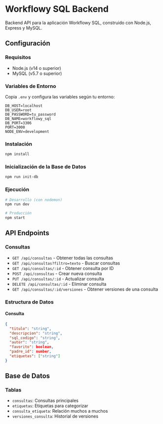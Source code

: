 # Workflowy SQL Backend

Backend API para la aplicación Workflowy SQL, construido con Node.js, Express y MySQL.

## Configuración

### Requisitos
- Node.js (v14 o superior)
- MySQL (v5.7 o superior)

### Variables de Entorno
Copia `.env` y configura las variables según tu entorno:

```env
DB_HOST=localhost
DB_USER=root
DB_PASSWORD=tu_password
DB_NAME=workflowy_sql
DB_PORT=3306
PORT=3000
NODE_ENV=development
```

### Instalación
```bash
npm install
```

### Inicialización de la Base de Datos
```bash
npm run init-db
```

### Ejecución
```bash
# Desarrollo (con nodemon)
npm run dev

# Producción
npm start
```

## API Endpoints

### Consultas

- `GET /api/consultas` - Obtener todas las consultas
- `GET /api/consultas?filtro=texto` - Buscar consultas
- `GET /api/consultas/:id` - Obtener consulta por ID
- `POST /api/consultas` - Crear nueva consulta
- `PUT /api/consultas/:id` - Actualizar consulta
- `DELETE /api/consultas/:id` - Eliminar consulta
- `GET /api/consultas/:id/versiones` - Obtener versiones de una consulta

### Estructura de Datos

#### Consulta
```json
{
  "titulo": "string",
  "descripcion": "string",
  "sql_codigo": "string",
  "autor": "string",
  "favorito": boolean,
  "padre_id": number,
  "etiquetas": ["string"]
}
```

## Base de Datos

### Tablas
- `consultas`: Consultas principales
- `etiquetas`: Etiquetas para categorizar
- `consulta_etiqueta`: Relación muchos a muchos
- `versiones_consulta`: Historial de versiones